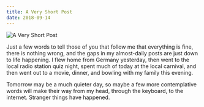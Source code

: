 ```yaml
---
title: A Very Short Post
date: 2018-09-14
---
```


![A Very Short Post](https://source.unsplash.com/FHnnjk1Yj7Y/1600x900)

Just a few words to tell those of you that follow me that everything is fine, there is nothing wrong, and the gaps in my almost-daily posts are just down to life happening. I flew home from Germany yesterday, then went to the local radio station quiz night, spent much of today at the local carnival, and then went out to a movie, dinner, and bowling with my family this evening.

Tomorrow may be a much quieter day, so maybe a few more contemplative words will make their way from my head, through the keyboard, to the internet. Stranger things have happened.